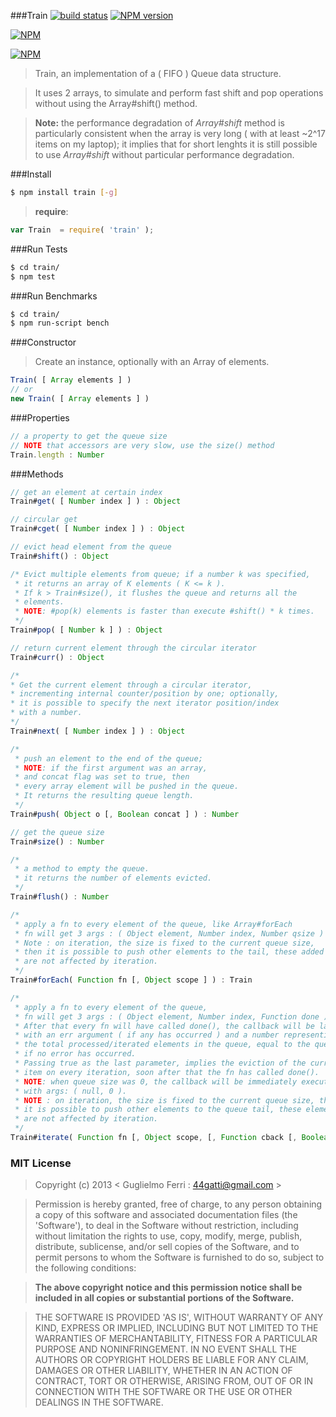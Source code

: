 ###Train
[![build status](https://travis-ci.org/rootslab/train.png?branch=master)](https://travis-ci.org/rootslab/train)
[![NPM version](https://badge.fury.io/js/train.png)](http://badge.fury.io/js/train)

[![NPM](https://nodei.co/npm/train.png?downloads=true&stars=true)](https://nodei.co/npm/train/)

[![NPM](https://nodei.co/npm-dl/train.png)](https://nodei.co/npm/train/)

> Train, an implementation of a ( FIFO ) Queue data structure.

> It uses 2 arrays, to simulate and perform fast shift and pop operations without using the Array#shift() method.

> __Note:__ the performance degradation of _Array#shift_ method is particularly consistent when the array is very long ( with at least ~2^17 items on my laptop); it implies that for short lenghts it is still possible to use _Array#shift_ without particular performance degradation.

###Install

```bash
$ npm install train [-g]
```

> __require__:

```javascript
var Train  = require( 'train' );
```

###Run Tests

```bash
$ cd train/
$ npm test
```

###Run Benchmarks

```bash
$ cd train/
$ npm run-script bench
```

###Constructor

> Create an instance, optionally with an Array of elements. 

```javascript
Train( [ Array elements ] )
// or
new Train( [ Array elements ] )
```

###Properties

```javascript
// a property to get the queue size
// NOTE that accessors are very slow, use the size() method
Train.length : Number
```

###Methods

```javascript
// get an element at certain index
Train#get( [ Number index ] ) : Object

// circular get
Train#cget( [ Number index ] ) : Object

// evict head element from the queue
Train#shift() : Object

/* Evict multiple elements from queue; if a number k was specified,
 * it returns an array of K elements ( K <= k ).
 * If k > Train#size(), it flushes the queue and returns all the
 * elements.
 * NOTE: #pop(k) elements is faster than execute #shift() * k times.
 */
Train#pop( [ Number k ] ) : Object

// return current element through the circular iterator
Train#curr() : Object

/*
* Get the current element through a circular iterator,
* incrementing internal counter/position by one; optionally,
* it is possible to specify the next iterator position/index
* with a number.
*/
Train#next( [ Number index ] ) : Object

/*
 * push an element to the end of the queue;
 * NOTE: if the first argument was an array,
 * and concat flag was set to true, then
 * every array element will be pushed in the queue.
 * It returns the resulting queue length.
 */
Train#push( Object o [, Boolean concat ] ) : Number

// get the queue size
Train#size() : Number

/*
 * a method to empty the queue.
 * it returns the number of elements evicted.
 */
Train#flush() : Number

/*
 * apply a fn to every element of the queue, like Array#forEach
 * fn will get 3 args : ( Object element, Number index, Number qsize )
 * Note : on iteration, the size is fixed to the current queue size,
 * then it is possible to push other elements to the tail, these added elements
 * are not affected by iteration.
 */
Train#forEach( Function fn [, Object scope ] ) : Train

/*
 * apply a fn to every element of the queue,
 * fn will get 3 args : ( Object element, Number index, Function done ).
 * After that every fn will have called done(), the callback will be launched
 * with an err argument ( if any has occurred ) and a number representing
 * the total processed/iterated elements in the queue, equal to the queue size
 * if no error has occurred.
 * Passing true as the last parameter, implies the eviction of the current 
 * item on every iteration, soon after that the fn has called done().
 * NOTE: when queue size was 0, the callback will be immediately executed
 * with args: ( null, 0 ).
 * NOTE : on iteration, the size is fixed to the current queue size, then
 * it is possible to push other elements to the queue tail, these elements
 * are not affected by iteration.
 */
Train#iterate( Function fn [, Object scope, [, Function cback [, Boolean evict ] ] ] ) : Train

```

### MIT License

> Copyright (c) 2013 &lt; Guglielmo Ferri : 44gatti@gmail.com &gt;

> Permission is hereby granted, free of charge, to any person obtaining
> a copy of this software and associated documentation files (the
> 'Software'), to deal in the Software without restriction, including
> without limitation the rights to use, copy, modify, merge, publish,
> distribute, sublicense, and/or sell copies of the Software, and to
> permit persons to whom the Software is furnished to do so, subject to
> the following conditions:

> __The above copyright notice and this permission notice shall be
> included in all copies or substantial portions of the Software.__

> THE SOFTWARE IS PROVIDED 'AS IS', WITHOUT WARRANTY OF ANY KIND,
> EXPRESS OR IMPLIED, INCLUDING BUT NOT LIMITED TO THE WARRANTIES OF
> MERCHANTABILITY, FITNESS FOR A PARTICULAR PURPOSE AND NONINFRINGEMENT.
> IN NO EVENT SHALL THE AUTHORS OR COPYRIGHT HOLDERS BE LIABLE FOR ANY
> CLAIM, DAMAGES OR OTHER LIABILITY, WHETHER IN AN ACTION OF CONTRACT,
> TORT OR OTHERWISE, ARISING FROM, OUT OF OR IN CONNECTION WITH THE
> SOFTWARE OR THE USE OR OTHER DEALINGS IN THE SOFTWARE.
